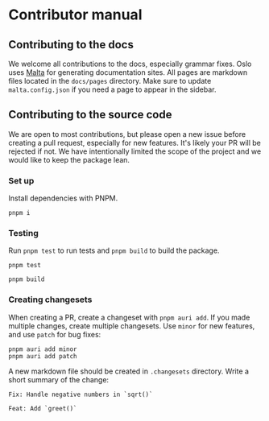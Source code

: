 # Contributor manual

## Contributing to the docs

We welcome all contributions to the docs, especially grammar fixes. Oslo uses [Malta](https://malta-cli.pages.dev) for generating documentation sites. All pages are markdown files located in the `docs/pages` directory. Make sure to update `malta.config.json` if you need a page to appear in the sidebar.

## Contributing to the source code

We are open to most contributions, but please open a new issue before creating a pull request, especially for new features. It's likely your PR will be rejected if not. We have intentionally limited the scope of the project and we would like to keep the package lean.

### Set up

Install dependencies with PNPM.

```
pnpm i
```

### Testing

Run `pnpm test` to run tests and `pnpm build` to build the package.

```
pnpm test

pnpm build
```

### Creating changesets

When creating a PR, create a changeset with `pnpm auri add`. If you made multiple changes, create multiple changesets. Use `minor` for new features, and use `patch` for bug fixes:

```
pnpm auri add minor
pnpm auri add patch
```

A new markdown file should be created in `.changesets` directory. Write a short summary of the change:

```
Fix: Handle negative numbers in `sqrt()`
```

```
Feat: Add `greet()`
```
